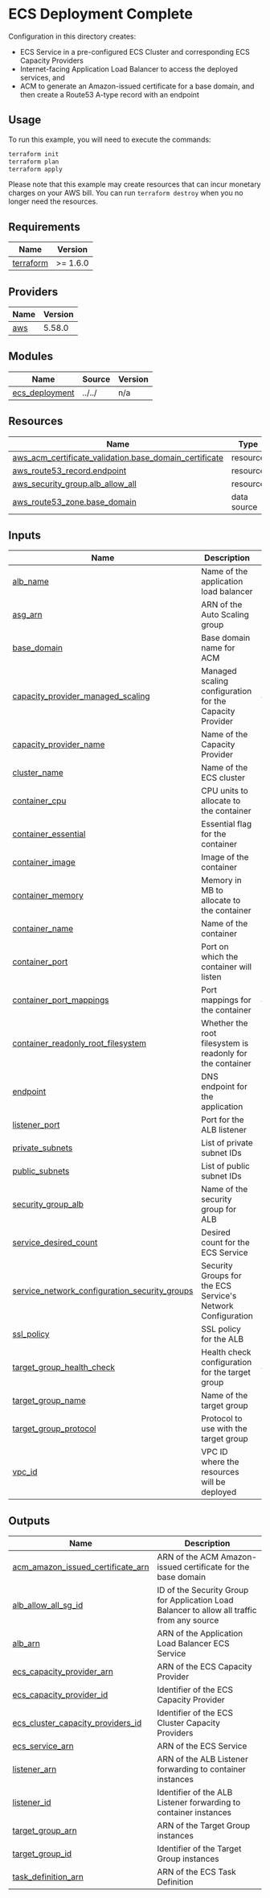 <!-- BEGIN_TF_DOCS -->
# ECS Deployment Complete

Configuration in this directory creates:

- ECS Service in a pre-configured ECS Cluster and corresponding ECS Capacity Providers
- Internet-facing Application Load Balancer to access the deployed services, and
- ACM to generate an Amazon-issued certificate for a base domain, and then create a Route53 A-type record with an endpoint

## Usage

To run this example, you will need to execute the commands:

```bash
terraform init
terraform plan
terraform apply
```

Please note that this example may create resources that can incur monetary charges on your AWS bill. You can run `terraform destroy` when you no longer need the resources.

## Requirements

| Name | Version |
|------|---------|
| <a name="requirement_terraform"></a> [terraform](#requirement\_terraform) | >= 1.6.0 |

## Providers

| Name | Version |
|------|---------|
| <a name="provider_aws"></a> [aws](#provider\_aws) | 5.58.0 |

## Modules

| Name | Source | Version |
|------|--------|---------|
| <a name="module_ecs_deployment"></a> [ecs\_deployment](#module\_ecs\_deployment) | ../../ | n/a |

## Resources

| Name | Type |
|------|------|
| [aws_acm_certificate_validation.base_domain_certificate](https://registry.terraform.io/providers/hashicorp/aws/latest/docs/resources/acm_certificate_validation) | resource |
| [aws_route53_record.endpoint](https://registry.terraform.io/providers/hashicorp/aws/latest/docs/resources/route53_record) | resource |
| [aws_security_group.alb_allow_all](https://registry.terraform.io/providers/hashicorp/aws/latest/docs/resources/security_group) | resource |
| [aws_route53_zone.base_domain](https://registry.terraform.io/providers/hashicorp/aws/latest/docs/data-sources/route53_zone) | data source |

## Inputs

| Name | Description | Type | Default | Required |
|------|-------------|------|---------|:--------:|
| <a name="input_alb_name"></a> [alb\_name](#input\_alb\_name) | Name of the application load balancer | `string` | n/a | yes |
| <a name="input_asg_arn"></a> [asg\_arn](#input\_asg\_arn) | ARN of the Auto Scaling group | `string` | n/a | yes |
| <a name="input_base_domain"></a> [base\_domain](#input\_base\_domain) | Base domain name for ACM | `string` | n/a | yes |
| <a name="input_capacity_provider_managed_scaling"></a> [capacity\_provider\_managed\_scaling](#input\_capacity\_provider\_managed\_scaling) | Managed scaling configuration for the Capacity Provider | `any` | n/a | yes |
| <a name="input_capacity_provider_name"></a> [capacity\_provider\_name](#input\_capacity\_provider\_name) | Name of the Capacity Provider | `string` | n/a | yes |
| <a name="input_cluster_name"></a> [cluster\_name](#input\_cluster\_name) | Name of the ECS cluster | `string` | n/a | yes |
| <a name="input_container_cpu"></a> [container\_cpu](#input\_container\_cpu) | CPU units to allocate to the container | `number` | n/a | yes |
| <a name="input_container_essential"></a> [container\_essential](#input\_container\_essential) | Essential flag for the container | `bool` | n/a | yes |
| <a name="input_container_image"></a> [container\_image](#input\_container\_image) | Image of the container | `string` | n/a | yes |
| <a name="input_container_memory"></a> [container\_memory](#input\_container\_memory) | Memory in MB to allocate to the container | `number` | n/a | yes |
| <a name="input_container_name"></a> [container\_name](#input\_container\_name) | Name of the container | `string` | n/a | yes |
| <a name="input_container_port"></a> [container\_port](#input\_container\_port) | Port on which the container will listen | `number` | n/a | yes |
| <a name="input_container_port_mappings"></a> [container\_port\_mappings](#input\_container\_port\_mappings) | Port mappings for the container | `any` | n/a | yes |
| <a name="input_container_readonly_root_filesystem"></a> [container\_readonly\_root\_filesystem](#input\_container\_readonly\_root\_filesystem) | Whether the root filesystem is readonly for the container | `bool` | n/a | yes |
| <a name="input_endpoint"></a> [endpoint](#input\_endpoint) | DNS endpoint for the application | `string` | n/a | yes |
| <a name="input_listener_port"></a> [listener\_port](#input\_listener\_port) | Port for the ALB listener | `number` | n/a | yes |
| <a name="input_private_subnets"></a> [private\_subnets](#input\_private\_subnets) | List of private subnet IDs | `list(string)` | n/a | yes |
| <a name="input_public_subnets"></a> [public\_subnets](#input\_public\_subnets) | List of public subnet IDs | `list(string)` | n/a | yes |
| <a name="input_security_group_alb"></a> [security\_group\_alb](#input\_security\_group\_alb) | Name of the security group for ALB | `string` | n/a | yes |
| <a name="input_service_desired_count"></a> [service\_desired\_count](#input\_service\_desired\_count) | Desired count for the ECS Service | `number` | n/a | yes |
| <a name="input_service_network_configuration_security_groups"></a> [service\_network\_configuration\_security\_groups](#input\_service\_network\_configuration\_security\_groups) | Security Groups for the ECS Service's Network Configuration | `list(string)` | n/a | yes |
| <a name="input_ssl_policy"></a> [ssl\_policy](#input\_ssl\_policy) | SSL policy for the ALB | `string` | n/a | yes |
| <a name="input_target_group_health_check"></a> [target\_group\_health\_check](#input\_target\_group\_health\_check) | Health check configuration for the target group | `any` | n/a | yes |
| <a name="input_target_group_name"></a> [target\_group\_name](#input\_target\_group\_name) | Name of the target group | `string` | n/a | yes |
| <a name="input_target_group_protocol"></a> [target\_group\_protocol](#input\_target\_group\_protocol) | Protocol to use with the target group | `string` | n/a | yes |
| <a name="input_vpc_id"></a> [vpc\_id](#input\_vpc\_id) | VPC ID where the resources will be deployed | `string` | n/a | yes |

## Outputs

| Name | Description |
|------|-------------|
| <a name="output_acm_amazon_issued_certificate_arn"></a> [acm\_amazon\_issued\_certificate\_arn](#output\_acm\_amazon\_issued\_certificate\_arn) | ARN of the ACM Amazon-issued certificate for the base domain |
| <a name="output_alb_allow_all_sg_id"></a> [alb\_allow\_all\_sg\_id](#output\_alb\_allow\_all\_sg\_id) | ID of the Security Group for Application Load Balancer to allow all traffic from any source |
| <a name="output_alb_arn"></a> [alb\_arn](#output\_alb\_arn) | ARN of the Application Load Balancer ECS Service |
| <a name="output_ecs_capacity_provider_arn"></a> [ecs\_capacity\_provider\_arn](#output\_ecs\_capacity\_provider\_arn) | ARN of the ECS Capacity Provider |
| <a name="output_ecs_capacity_provider_id"></a> [ecs\_capacity\_provider\_id](#output\_ecs\_capacity\_provider\_id) | Identifier of the ECS Capacity Provider |
| <a name="output_ecs_cluster_capacity_providers_id"></a> [ecs\_cluster\_capacity\_providers\_id](#output\_ecs\_cluster\_capacity\_providers\_id) | Identifier of the ECS Cluster Capacity Providers |
| <a name="output_ecs_service_arn"></a> [ecs\_service\_arn](#output\_ecs\_service\_arn) | ARN of the ECS Service |
| <a name="output_listener_arn"></a> [listener\_arn](#output\_listener\_arn) | ARN of the ALB Listener forwarding to container instances |
| <a name="output_listener_id"></a> [listener\_id](#output\_listener\_id) | Identifier of the ALB Listener forwarding to container instances |
| <a name="output_target_group_arn"></a> [target\_group\_arn](#output\_target\_group\_arn) | ARN of the Target Group instances |
| <a name="output_target_group_id"></a> [target\_group\_id](#output\_target\_group\_id) | Identifier of the Target Group instances |
| <a name="output_task_definition_arn"></a> [task\_definition\_arn](#output\_task\_definition\_arn) | ARN of the ECS Task Definition |
<!-- END_TF_DOCS -->
